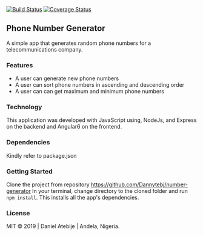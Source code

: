 [![Build Status](https://travis-ci.org/Dannytebj/number-generator.svg?branch=chore%2Fwrite-tests)](https://travis-ci.org/Dannytebj/number-generator) [![Coverage Status](https://coveralls.io/repos/github/Dannytebj/number-generator/badge.svg?branch=develop)](https://coveralls.io/github/Dannytebj/number-generator?branch=develop)
## Phone Number Generator
A simple app that generates random phone numbers for a telecommunications company.
### Features
- A user can generate new phone numbers
- A user can sort phone numbers in ascending and descending order
- A user can can get maximum and minimum phone numbers
### Technology
 This application was developed with JavaScript using, NodeJs, and Express on the backend and Angular6 on the frontend.

### Dependencies
 Kindly refer to package.json
### Getting Started
Clone the project from repository https://github.com/Dannytebj/number-generator
In your terminal, change directory to the cloned folder and run `npm install`. This installs all the app's dependencies.

### License
MIT © 2019 | Daniel Atebije | Andela, Nigeria.
